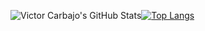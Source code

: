 ![Victor Carbajo's GitHub Stats](https://github-readme-stats.vercel.app/api?username=victor-carbajo&theme=maroongold&show_icons=true&locale=pt-br)[![Top Langs](https://github-readme-stats.vercel.app/api/top-langs/?username=victor-carbajo&theme=maroongold&locale=pt-br)](https://github.com/anuraghazra/github-readme-stats)


